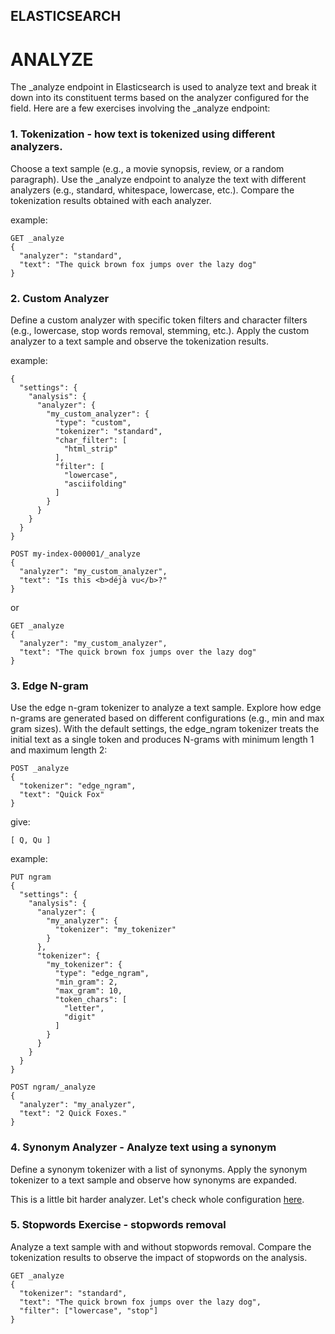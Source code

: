 ## ELASTICSEARCH

# ANALYZE

The _analyze endpoint in Elasticsearch is used to analyze text and break it down into its constituent terms based on the analyzer configured for the field. Here are a few exercises involving the _analyze endpoint:

### 1. Tokenization - how text is tokenized using different analyzers.

Choose a text sample (e.g., a movie synopsis, review, or a random paragraph).
Use the _analyze endpoint to analyze the text with different analyzers (e.g., standard, whitespace, lowercase, etc.).
Compare the tokenization results obtained with each analyzer.

example:
```
GET _analyze
{
  "analyzer": "standard",
  "text": "The quick brown fox jumps over the lazy dog"
}
```

### 2. Custom Analyzer

Define a custom analyzer with specific token filters and character filters (e.g., lowercase, stop words removal, stemming, etc.).
Apply the custom analyzer to a text sample and observe the tokenization results.

example:

```PUT my-index-000001
{
  "settings": {
    "analysis": {
      "analyzer": {
        "my_custom_analyzer": {
          "type": "custom", 
          "tokenizer": "standard",
          "char_filter": [
            "html_strip"
          ],
          "filter": [
            "lowercase",
            "asciifolding"
          ]
        }
      }
    }
  }
}

POST my-index-000001/_analyze
{
  "analyzer": "my_custom_analyzer",
  "text": "Is this <b>déjà vu</b>?"
}
```
or

```
GET _analyze
{
  "analyzer": "my_custom_analyzer",
  "text": "The quick brown fox jumps over the lazy dog"
}
```

### 3. Edge N-gram 

Use the edge n-gram tokenizer to analyze a text sample.
Explore how edge n-grams are generated based on different configurations (e.g., min and max gram sizes).
With the default settings, the edge_ngram tokenizer treats the initial text as a single token and produces N-grams with minimum length 1 and maximum length 2:

```
POST _analyze
{
  "tokenizer": "edge_ngram",
  "text": "Quick Fox"
}
```

give:

```[ Q, Qu ]```

example:

```
PUT ngram
{
  "settings": {
    "analysis": {
      "analyzer": {
        "my_analyzer": {
          "tokenizer": "my_tokenizer"
        }
      },
      "tokenizer": {
        "my_tokenizer": {
          "type": "edge_ngram",
          "min_gram": 2,
          "max_gram": 10,
          "token_chars": [
            "letter",
            "digit"
          ]
        }
      }
    }
  }
}

POST ngram/_analyze
{
  "analyzer": "my_analyzer",
  "text": "2 Quick Foxes."
}
```


### 4. Synonym Analyzer - Analyze text using a synonym
Define a synonym tokenizer with a list of synonyms.
Apply the synonym tokenizer to a text sample and observe how synonyms are expanded.

This is a little bit harder analyzer. Let's check whole configuration [here](https://medium.com/version-1/synonyms-in-elasticsearch-c527280ba8a5).

### 5. Stopwords Exercise -  stopwords removal

Analyze a text sample with and without stopwords removal.
Compare the tokenization results to observe the impact of stopwords on the analysis.

```
GET _analyze
{
  "tokenizer": "standard",
  "text": "The quick brown fox jumps over the lazy dog",
  "filter": ["lowercase", "stop"]
}
```